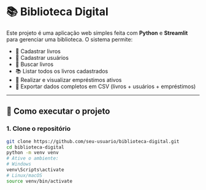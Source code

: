 # 📚 Biblioteca Digital

Este projeto é uma aplicação web simples feita com **Python** e **Streamlit** para gerenciar uma biblioteca. O sistema permite:

- 📖 Cadastrar livros  
- 👤 Cadastrar usuários  
- 🔎 Buscar livros  
- 📚 Listar todos os livros cadastrados  
- 📆 Realizar e visualizar empréstimos ativos  
- 📁 Exportar dados completos em CSV (livros + usuários + empréstimos)

---

## 🚀 Como executar o projeto

### 1. Clone o repositório

```bash
git clone https://github.com/seu-usuario/biblioteca-digital.git
cd biblioteca-digital
python -m venv venv
# Ative o ambiente:
# Windows
venv\Scripts\activate
# Linux/macOS
source venv/bin/activate
